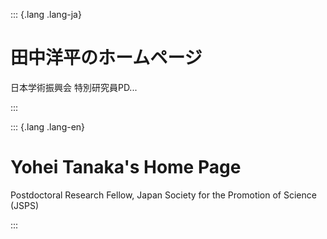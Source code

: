 ::: {.lang .lang-ja}
# 田中洋平のホームページ
日本学術振興会 特別研究員PD...

:::

::: {.lang .lang-en}
# Yohei Tanaka's Home Page
Postdoctoral Research Fellow, Japan Society for the Promotion of Science (JSPS)

:::
